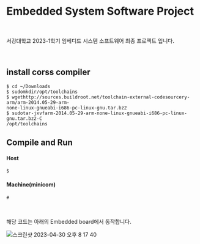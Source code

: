 # Embedded System Software Project

</br>

서강대학교 2023-1학기
임베디드 시스템 소프트웨어 최종 프로젝트 입니다.

</br>

## install corss compiler
```
$ cd ~/Downloads
$ sudomkdir/opt/toolchains
$ wgethttp://sources.buildroot.net/toolchain-external-codesourcery-arm/arm-2014.05-29-arm-
none-linux-gnueabi-i686-pc-linux-gnu.tar.bz2
$ sudotar-jxvfarm-2014.05-29-arm-none-linux-gnueabi-i686-pc-linux-gnu.tar.bz2-C
/opt/toolchains
```


## Compile and Run

#### Host
```
$ 
```

#### Machine(minicom)
```
#
```

</br>

해당 코드는 아래의 Embedded board에서 동작합니다.

![스크린샷 2023-04-30 오후 8 17 40](https://user-images.githubusercontent.com/81093419/235350087-e6c53355-0a30-44b4-a195-affa66bc6b58.png)